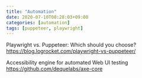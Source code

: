 ```yaml
---
title: "Automation"
date: 2020-07-10T08:28:03+09:00
categories: [automation]
tags: [puppeteer, playwright]
---
```


Playwright vs. Puppeteer: Which should you choose?
 https://blog.logrocket.com/playwright-vs-puppeteer/

Accessibility engine for automated Web UI testing
 https://github.com/dequelabs/axe-core